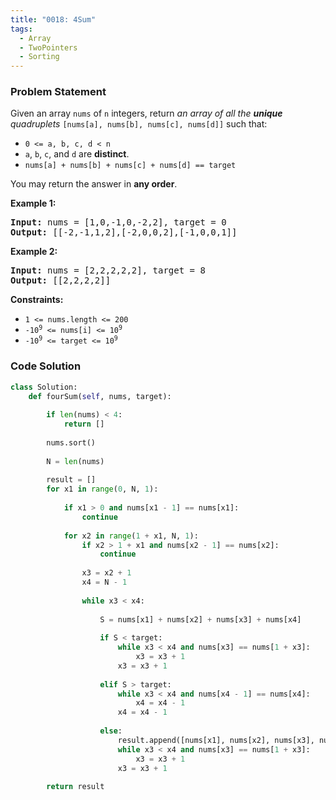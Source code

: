 ```yaml
---
title: "0018: 4Sum"
tags:
  - Array
  - TwoPointers
  - Sorting
---
```

### Problem Statement

<p>Given an array <code>nums</code> of <code>n</code> integers, return <em>an array of all the <strong>unique</strong> quadruplets</em> <code>[nums[a], nums[b], nums[c], nums[d]]</code> such that:</p>

<ul>
	<li><code>0 &lt;= a, b, c, d &lt; n</code></li>
	<li><code>a</code>, <code>b</code>, <code>c</code>, and <code>d</code> are <strong>distinct</strong>.</li>
	<li><code>nums[a] + nums[b] + nums[c] + nums[d] == target</code></li>
</ul>

<p>You may return the answer in <strong>any order</strong>.</p>


<p><strong class="example">Example 1:</strong></p>

<pre>
<strong>Input:</strong> nums = [1,0,-1,0,-2,2], target = 0
<strong>Output:</strong> [[-2,-1,1,2],[-2,0,0,2],[-1,0,0,1]]
</pre>

<p><strong class="example">Example 2:</strong></p>

<pre>
<strong>Input:</strong> nums = [2,2,2,2,2], target = 8
<strong>Output:</strong> [[2,2,2,2]]
</pre>


<p><strong>Constraints:</strong></p>

<ul>
	<li><code>1 &lt;= nums.length &lt;= 200</code></li>
	<li><code>-10<sup>9</sup> &lt;= nums[i] &lt;= 10<sup>9</sup></code></li>
	<li><code>-10<sup>9</sup> &lt;= target &lt;= 10<sup>9</sup></code></li>
</ul>


### Code Solution

```python
class Solution:
    def fourSum(self, nums, target):
        
        if len(nums) < 4:
            return []
            
        nums.sort()
        
        N = len(nums)
        
        result = []
        for x1 in range(0, N, 1):
            
            if x1 > 0 and nums[x1 - 1] == nums[x1]:
                continue
            
            for x2 in range(1 + x1, N, 1):                
                if x2 > 1 + x1 and nums[x2 - 1] == nums[x2]:
                    continue
                
                x3 = x2 + 1
                x4 = N - 1
                
                while x3 < x4:
                
                    S = nums[x1] + nums[x2] + nums[x3] + nums[x4]
                    
                    if S < target:
                        while x3 < x4 and nums[x3] == nums[1 + x3]:
                            x3 = x3 + 1
                        x3 = x3 + 1
                        
                    elif S > target:                        
                        while x3 < x4 and nums[x4 - 1] == nums[x4]:
                            x4 = x4 - 1
                        x4 = x4 - 1
                        
                    else:
                        result.append([nums[x1], nums[x2], nums[x3], nums[x4]])
                        while x3 < x4 and nums[x3] == nums[1 + x3]:
                            x3 = x3 + 1
                        x3 = x3 + 1
                        
        return result
```
